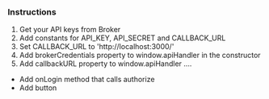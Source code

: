 ### Instructions

1. Get your API keys from Broker
2. Add constants for API_KEY, API_SECRET and CALLBACK_URL
3. Set CALLBACK_URL to 'http://localhost:3000/'
4. Add brokerCredentials property to window.apiHandler in the constructor
5. Add callbackURL property to window.apiHandler
....
- Add onLogin method that calls authorize
- Add button
